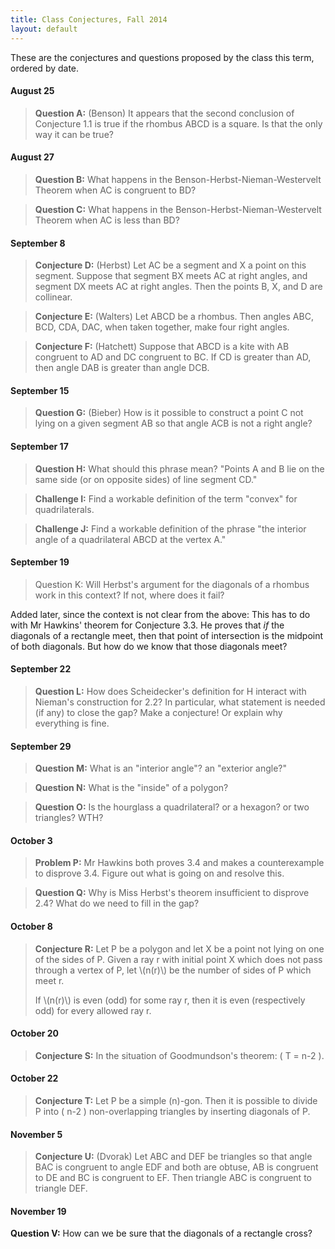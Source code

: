 ```yaml
---
title: Class Conjectures, Fall 2014
layout: default
---
```


These are the conjectures and questions proposed by the class this term,
ordered by date.

#### August 25

> **Question A:** (Benson) It appears that the second conclusion of Conjecture 1.1
> is true if the rhombus ABCD is a square. Is that the only way it can be true?

#### August 27

> **Question B:** What happens in the Benson-Herbst-Nieman-Westervelt Theorem
> when AC is congruent to BD?

> **Question C:** What happens in the Benson-Herbst-Nieman-Westervelt Theorem
> when AC is less than BD?

#### September 8

> **Conjecture D:** (Herbst) Let AC be a segment and X a point on this segment.
> Suppose that segment BX meets AC at right angles, and segment DX meets AC at
> right angles. Then the points B, X, and D are collinear.

> **Conjecture E:** (Walters) Let ABCD be a rhombus. Then angles ABC, BCD, CDA,
> DAC, when taken together, make four right angles.


> **Conjecture F:** (Hatchett) Suppose that ABCD is a kite with AB congruent to
> AD and DC congruent to BC. If CD is greater than AD, then angle DAB is greater
> than angle DCB.

#### September 15

> **Question G:** (Bieber) How is it possible to construct a point C not lying on
> a given segment AB so that angle ACB is not a right angle?

#### September 17

> **Question H:** What should this phrase mean?
> "Points A and B lie on the same side (or on opposite sides) of line segment CD."

> **Challenge I:** Find a workable definition of the term "convex" for quadrilaterals.

> **Challenge J:** Find a workable definition of the phrase "the interior angle
> of a quadrilateral ABCD at the vertex A."

#### September 19

> Question K: Will Herbst's argument for the diagonals of a rhombus work in this
> context? If not, where does it fail?

Added later, since the context is not clear from the above: This has to do with
Mr Hawkins' theorem for Conjecture 3.3. He proves that *if* the diagonals of a
rectangle meet, then that point of intersection is the midpoint of both
diagonals. But how do we know that those diagonals meet?


#### September 22

> **Question L:** How does Scheidecker's definition for H interact with Nieman's
> construction for 2.2? In particular, what statement is needed (if any) to
> close the gap? Make a conjecture! Or explain why everything is fine.


#### September 29

> **Question M:** What is an "interior angle"? an "exterior angle?"

> **Question N:** What is the "inside" of a polygon?

> **Question O:** Is the hourglass a quadrilateral? or a hexagon? or two triangles? WTH?

#### October 3

> **Problem P:** Mr Hawkins both proves 3.4 and makes a counterexample to
> disprove 3.4. Figure out what is going on and resolve this.

> **Question Q:** Why is Miss Herbst's theorem insufficient to disprove 2.4?
> What do we need to fill in the gap?

#### October 8

> **Conjecture R:** Let P be a polygon and let X be a point not lying on one of the sides
> of P. Given a ray r with initial point X which does not pass through a vertex of P,
> let \\(n(r)\\) be the number of sides of P which meet r.
>
> If \\(n(r)\\) is even (odd) for some ray r, then it is even (respectively odd) for
> every allowed ray r.

#### October 20

> **Conjecture S:** In the situation of Goodmundson's theorem: \( T = n-2 \).

#### October 22

> **Conjecture T:** Let P be a simple \(n\)-gon. Then it is possible to divide
> P into \( n-2 \) non-overlapping triangles by inserting diagonals of P.

#### November 5

> **Conjecture U:** (Dvorak) Let ABC and DEF be triangles so that angle BAC is congruent
> to angle EDF and both are obtuse, AB is congruent to DE and BC is congruent to EF.
> Then triangle ABC is congruent to triangle DEF.


#### November 19

**Question V:** How can we be sure that the diagonals of a rectangle cross?
